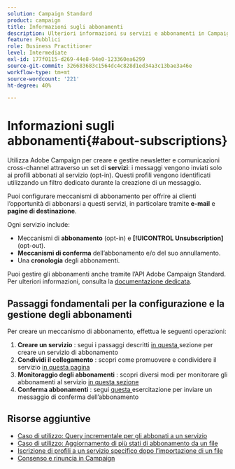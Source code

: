 ```yaml
---
solution: Campaign Standard
product: campaign
title: Informazioni sugli abbonamenti
description: Ulteriori informazioni su servizi e abbonamenti in Campaign Standard.
feature: Pubblici
role: Business Practitioner
level: Intermediate
exl-id: 177f0115-d269-44e8-94e0-123360ea6299
source-git-commit: 326683683c1564dc4c828d1ed34a3c13bae3a46e
workflow-type: tm+mt
source-wordcount: '221'
ht-degree: 40%

---
```


# Informazioni sugli abbonamenti{#about-subscriptions}

Utilizza Adobe Campaign per creare e gestire newsletter e comunicazioni cross-channel attraverso un set di **servizi**: i messaggi vengono inviati solo ai profili abbonati al servizio (opt-in). Questi profili vengono identificati utilizzando un filtro dedicato durante la creazione di un messaggio.

Puoi configurare meccanismi di abbonamento per offrire ai clienti l’opportunità di abbonarsi a questi servizi, in particolare tramite **e-mail** e **pagine di destinazione**.

Ogni servizio include:

* Meccanismi di **abbonamento** (opt-in) e **[!UICONTROL Unsubscription]** (opt-out).
* **Meccanismi di conferma** dell’abbonamento e/o del suo annullamento.
* Una **cronologia** degli abbonamenti.

Puoi gestire gli abbonamenti anche tramite l’API Adobe Campaign Standard. Per ulteriori informazioni, consulta la [documentazione dedicata](../../api/using/creating-a-service.md).

## Passaggi fondamentali per la configurazione e la gestione degli abbonamenti

Per creare un meccanismo di abbonamento, effettua le seguenti operazioni:

1. **Creare un servizio** : segui i passaggi descritti  [in questa ](../../audiences/using/creating-a-service.md) sezione per creare un servizio di abbonamento
1. **Condividi il collegamento** : scopri come promuovere e condividere il servizio  [in questa pagina](../../audiences/using/promoting-a-service.md)
1. **Monitoraggio degli abbonamenti** : scopri diversi modi per monitorare gli abbonamenti al servizio  [in questa sezione](../../audiences/using/monitoring-subscriptions.md)
1. **Conferma abbonamenti** : segui  [questa ](../../audiences/using/confirming-subscription-to-a-service.md) esercitazione per inviare un messaggio di conferma dell’abbonamento

## Risorse aggiuntive

* [Caso di utilizzo: Query incrementale per gli abbonati a un servizio](../../automating/using/incremental-query-on-subscribers.md)
* [Caso di utilizzo: Aggiornamento di più stati di abbonamento da un file](../../automating/using/updating-subscriptions-from-file.md)
* [Iscrizione di profili a un servizio specifico dopo l’importazione di un file](../../automating/using/subscribing-profiles-from-file.md)
* [Consenso e rinuncia in Campaign](../../audiences/using/about-opt-in-and-opt-out-in-campaign.md)
